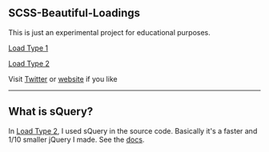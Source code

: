 ## SCSS-Beautiful-Loadings

This is just an experimental project for educational purposes.

[Load Type 1](https://exis9.github.io/SCSS-Beautiful-Loadings/beautifulLoadings/load.html)

[Load Type 2](https://exis9.github.io/SCSS-Beautiful-Loadings/beautifulLoadings/load2.html)


Visit [Twitter](https://twitter.com/ExisVR) or [website](https://beacons.ai/exis) if you like

---

## What is sQuery?

In [Load Type 2](https://exis9.github.io/SCSS-Beautiful-Loadings/beautifulLoadings/load2.html), I used sQuery in the source code. Basically it's a faster and 1/10 smaller jQuery I made. See the [docs](https://github.com/exis9/sQuery).
